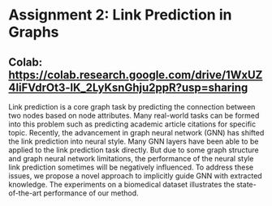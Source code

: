 # Assignment 2: Link Prediction in Graphs

## Colab: https://colab.research.google.com/drive/1WxUZ4IiFVdrOt3-lK_2LyKsnGhju2ppR?usp=sharing

Link prediction is a core graph task by predicting the connection between two nodes based on node attributes. Many real-world tasks can be formed into this problem such as predicting academic article citations for specific topic. Recently, the advancement in graph neural network (GNN) has shifted the link prediction into neural style. Many GNN layers have been able to be applied to the link prediction task directly. But due to some graph structure and graph neural network limitations, the performance of the neural style link prediction sometimes will be negatively influenced. To address these issues, we propose a novel approach to implicitly guide GNN with extracted knowledge. The experiments on a biomedical dataset illustrates the state-of-the-art performance of our method.
